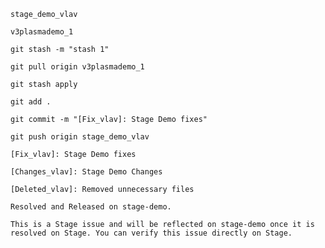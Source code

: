```text
stage_demo_vlav
```
```text
v3plasmademo_1
```
```text
git stash -m "stash 1"
```
```text
git pull origin v3plasmademo_1
```
```text
git stash apply
```
```text
git add .
```
```text
git commit -m "[Fix_vlav]: Stage Demo fixes"
```
```text
git push origin stage_demo_vlav
```
```text
[Fix_vlav]: Stage Demo fixes
```
```text
[Changes_vlav]: Stage Demo Changes
```
```text
[Deleted_vlav]: Removed unnecessary files
```
```text
Resolved and Released on stage-demo.
```
```text
This is a Stage issue and will be reflected on stage-demo once it is resolved on Stage. You can verify this issue directly on Stage.
```
